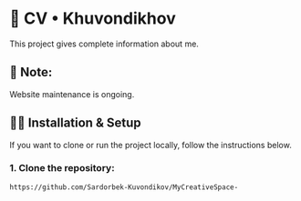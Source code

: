 # 🧾 CV • Khuvondikhov
This project gives complete information about me.

## 📝 Note:
Website maintenance is ongoing.

## 🧑‍💻 Installation & Setup
If you want to clone or run the project locally, follow the instructions below.
### 1. Clone the repository:
```bash
https://github.com/Sardorbek-Kuvondikov/MyCreativeSpace-
